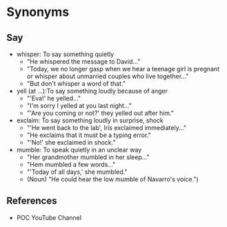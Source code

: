 # Synonyms

## Say

- whisper: To say something quietly
  - "He whispered the message to David..."
  - "Today, we no longer gasp when we hear a teenage girl is pregnant or whisper about unmarried couples who live together..."
  - "But don't whisper a word of that."
- yell (at ...):To say something loudly because of anger
  - "'Eva!' he yelled..."
  - "I'm sorry I yelled at you last night..."
  - "'Are you coming or not?' they yelled out after him."
- exclaim: To say something loudly in surprise, shock
  - "'He went back to the lab', Iris exclaimed immediately..."
  - "He exclaims that it must be a typing error."
  - "'No!' she exclaimed in shock."
- mumble: To speak quietly in an unclear way
  - "Her grandmother mumbled in her sleep..."
  - "Hem mumbled a few words..."
  - "'Today of all days,' she mumbled."
  - (Noun) "He could hear the low mumble of Navarro's voice.")

## References

- POC YouTube Channel
